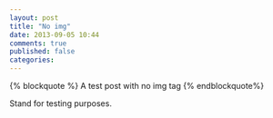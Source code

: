 ```yaml
---
layout: post
title: "No img"
date: 2013-09-05 10:44
comments: true
published: false
categories: 
---
```

{% blockquote %}
A test post with no img tag
{% endblockquote%}

Stand for testing purposes.
